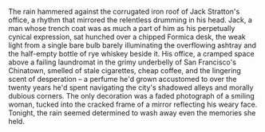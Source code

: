 The rain hammered against the corrugated iron roof of Jack Stratton's office, a rhythm that mirrored the relentless drumming in his head.  Jack, a man whose trench coat was as much a part of him as his perpetually cynical expression, sat hunched over a chipped Formica desk, the weak light from a single bare bulb barely illuminating the overflowing ashtray and the half-empty bottle of rye whiskey beside it.  His office, a cramped space above a failing laundromat in the grimy underbelly of San Francisco's Chinatown, smelled of stale cigarettes, cheap coffee, and the lingering scent of desperation – a perfume he'd grown accustomed to over the twenty years he'd spent navigating the city's shadowed alleys and morally dubious corners.  The only decoration was a faded photograph of a smiling woman, tucked into the cracked frame of a mirror reflecting his weary face.  Tonight, the rain seemed determined to wash away even the memories she held.
